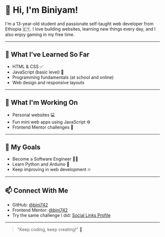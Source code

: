 # 👋 Hi, I'm Biniyam!

I'm a 13-year-old student and passionate self-taught web developer from Ethiopia 🇪🇹. I love building websites, learning new things every day, and I also enjoy gaming in my free time.

---

## 🧠 What I’ve Learned So Far
- HTML & CSS ✅  
- JavaScript (basic level) 🌱  
- Programming fundamentals (at school and online)  
- Web design and responsive layouts  

---

## 🚀 What I'm Working On
- Personal websites 💻  
- Fun mini web apps using JavaScript ⚙️  
- Frontend Mentor challenges 🎨  

---

## 🎯 My Goals
- Become a Software Engineer 👨‍💻  
- Learn Python and Arduino 🤖  
- Keep improving in web development 🔥  

---

## 📫 Connect With Me
- GitHub: [@bini742](https://github.com/bini742)  
- Frontend Mentor: [@bini742](https://www.frontendmentor.io/profile/bini742)  
- Try the same challenge I did: [Social Links Profile](https://www.frontendmentor.io/challenges/social-links-profile-UG32l9m6dQ)

---

> "Keep coding, keep creating!" 🚀



